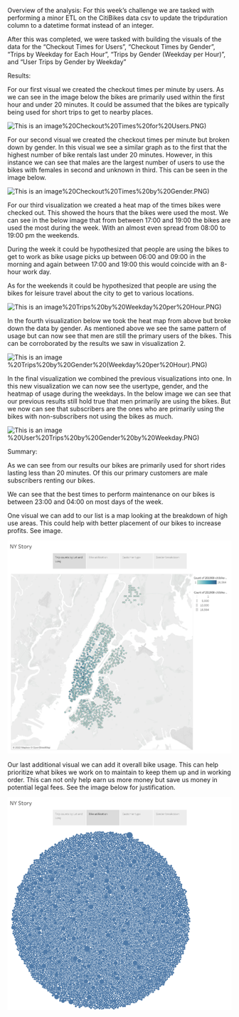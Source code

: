 Overview of the analysis:
For this week’s challenge we are tasked with performing a minor ETL on the CitiBikes data csv to update the tripduration column to a datetime format instead of an integer.

After this was completed, we were tasked with building the visuals of the data for the “Checkout Times for Users”, “Checkout Times by Gender”, “Trips by Weekday for Each Hour”, “Trips by Gender (Weekday per Hour)”, and “User Trips by Gender by Weekday”

Results:

For our first visual we created the checkout times per minute by users.  As we can see in the image below the bikes are primarily used within the first hour and under 20 minutes.  It could be assumed that the bikes are typically being used for short trips to get to nearby places.

![This is an image](https://github.com/BMoreland20/bikesharing/blob/main/Resources/1)%20Checkout%20Times%20for%20Users.PNG)

For our second visual we created the checkout times per minute but broken down by gender.  In this visual we see a similar graph as to the first that the highest number of bike rentals last under 20 minutes.  However, in this instance we can see that males are the largest number of users to use the bikes with females in second and unknown in third.  This can be seen in the image below.

![This is an image](https://github.com/BMoreland20/bikesharing/blob/main/Resources/2)%20Checkout%20Times%20by%20Gender.PNG)

For our third visualization we created a heat map of the times bikes were checked out.  This showed the hours that the bikes were used the most.  We can see in the below image that from between 17:00 and 19:00 the bikes are used the most during the week.  With an almost even spread from 08:00 to 19:00 pm the weekends.

During the week it could be hypothesized that people are using the bikes to get to work as bike usage picks up between 06:00 and 09:00 in the morning and again between 17:00 and 19:00 this would coincide with an 8-hour work day.

As for the weekends it could be hypothesized that people are using the bikes for leisure travel about the city to get to various locations.

![This is an image](https://github.com/BMoreland20/bikesharing/blob/main/Resources/3)%20Trips%20by%20Weekday%20per%20Hour.PNG)

In the fourth visualization below we took the heat map from above but broke down the data by gender.  As mentioned above we see the same pattern of usage but can now see that men are still the primary users of the bikes.  This can be corroborated by the results we saw in visualization 2.

![This is an image](https://github.com/BMoreland20/bikesharing/blob/main/Resources/4)%20Trips%20by%20Gender%20(Weekday%20per%20Hour).PNG)

In the final visualization we combined the previous visualizations into one.  In this new visualization we can now see the usertype, gender, and the heatmap of usage during the weekdays.  In the below image we can see that our previous results still hold true that men primarily are using the bikes.  But we now can see that subscribers are the ones who are primarily using the bikes with non-subscribers not using the bikes as much.

![This is an image](https://github.com/BMoreland20/bikesharing/blob/main/Resources/5)%20User%20Trips%20by%20Gender%20by%20Weekday.PNG)

Summary:

As we can see from our results our bikes are primarily used for short rides lasting less than 20 minutes.  Of this our primary customers are male subscribers renting our bikes.

We can see that the best times to perform maintenance on our bikes is between 23:00 and 04:00 on most days of the week.

One visual we can add to our list is a map looking at the breakdown of high use areas.  This could help with better placement of our bikes to increase profits.  See image.

![This is an image](https://github.com/BMoreland20/bikesharing/blob/main/Resources/Map.png)

Our last additional visual we can add it overall bike usage.  This can help prioritize what bikes we work on to maintain to keep them up and in working order.  This can not only help earn us more money but save us money in potential legal fees.  See the image below for justification.

![This is an image](https://github.com/BMoreland20/bikesharing/blob/main/Resources/Bike%20Utilization.png)
